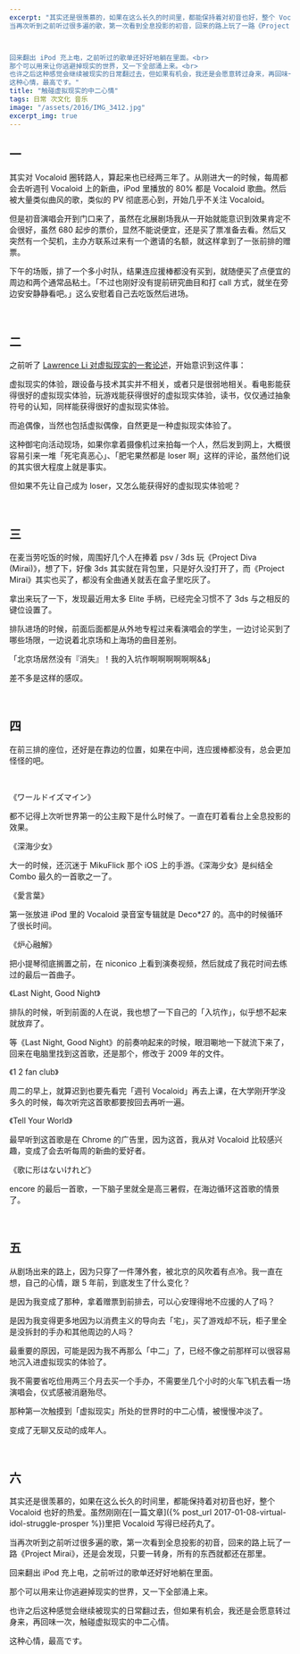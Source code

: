 ```yaml
---
excerpt: "其实还是很羡慕的，如果在这么长久的时间里，都能保持着对初音也好，整个 Vocaloid 也好的热爱。虽然刚刚在[一篇文章]({% post_url 2017-01-08-virtual-idol-struggle-prosper %})里把 Vocaloid 写得已经药丸了。<br>
当再次听到之前听过很多遍的歌，第一次看到全息投影的初音，回来的路上玩了一路《Project Mirai》，还是会发现，只要一转身，所有的东西就都还在那里。



回来翻出 iPod 充上电，之前听过的歌单还好好地躺在里面。<br>
那个可以用来让你逃避掉现实的世界，又一下全部涌上来。<br>
也许之后这种感觉会继续被现实的日常翻过去，但如果有机会，我还是会愿意转过身来，再回味一次，触碰虚拟现实的中二心情。<br>
这种心情，最高です。"
title: "触碰虚拟现实的中二心情"
tags: 日常 次文化 音乐
image: "/assets/2016/IMG_3412.jpg"
excerpt_img: true
---
```


## 一

其实对 Vocaloid 圈转路人，算起来也已经两三年了。从刚进大一的时候，每周都会去听週刊 Vocaloid 上的新曲，iPod 里播放的 80% 都是 Vocaloid 歌曲。然后被大量类似曲风的歌，类似的 PV 彻底恶心到，开始几乎不关注 Vocaloid。

但是初音演唱会开到门口来了，虽然在北展剧场我从一开始就能意识到效果肯定不会很好，虽然 680 起步的票价，显然不能说便宜，还是买了票准备去看。然后又突然有一个契机，主办方联系过来有一个邀请的名额，就这样拿到了一张前排的赠票。

下午的场贩，排了一个多小时队，结果连应援棒都没有买到，就随便买了点便宜的周边和两个通常品粘土。「不过也刚好没有提前研究曲目和打 call 方式，就坐在旁边安安静静看吧。」这么安慰着自己去吃饭然后进场。

<br>

## 二

之前听了 [Lawrence Li 对虚拟现实的一套论述](http://telegra.ph/Lawrence-Li-所作的与虚拟现实相关的论述-12-10)，开始意识到这件事：

虚拟现实的体验，跟设备与技术其实并不相关，或者只是很弱地相关。看电影能获得很好的虚拟现实体验，玩游戏能获得很好的虚拟现实体验，读书，仅仅通过抽象符号的认知，同样能获得很好的虚拟现实体验。

而追偶像，当然也包括虚拟偶像，自然更是一种虚拟现实体验了。

这种御宅向活动现场，如果你拿着摄像机过来拍每一个人，然后发到网上，大概很容易引来一堆「死宅真恶心」、「肥宅果然都是 loser 啊」这样的评论，虽然他们说的其实很大程度上就是事实。

但如果不先让自己成为 loser，又怎么能获得好的虚拟现实体验呢？

<br>

## 三

在麦当劳吃饭的时候，周围好几个人在捧着 psv / 3ds 玩《Project Diva (Mirai)》，想了下，好像 3ds 其实就在背包里，只是好久没打开了，而《Project Mirai》其实也买了，都没有全曲通关就丢在盒子里吃灰了。

拿出来玩了一下，发现最近用太多 Elite 手柄，已经完全习惯不了 3ds 与之相反的键位设置了。

排队进场的时候，前面后面都是从外地专程过来看演唱会的学生，一边讨论买到了哪些场限，一边说着北京场和上海场的曲目差别。

「北京场居然没有『消失』！我的入坑作啊啊啊啊啊啊&&」

差不多是这样的感叹。

<br>

## 四

在前三排的座位，还好是在靠边的位置，如果在中间，连应援棒都没有，总会更加怪怪的吧。

<br>

《ワールドイズマイン》

都不记得上次听世界第一的公主殿下是什么时候了。一直在盯着看台上全息投影的效果。

《深海少女》

大一的时候，还沉迷于 MikuFlick 那个 iOS 上的手游。《深海少女》是纠结全 Combo 最久的一首歌之一了。

《愛言葉》

第一张放进 iPod 里的 Vocaloid 录音室专辑就是 Deco*27 的。高中的时候循环了很长时间。

《炉心融解》

把小提琴彻底搁置之前，在 niconico 上看到演奏视频，然后就成了我花时间去练过的最后一首曲子。

《Last Night, Good Night》

排队的时候，听到前面的人在说，我也想了一下自己的「入坑作」，似乎想不起来就放弃了。

等《Last Night, Good Night》的前奏响起来的时候，眼泪唰地一下就流下来了，回来在电脑里找到这首歌，还是那个，修改于 2009 年的文件。

《1 2 fan club》

周二的早上，就算迟到也要先看完「週刊 Vocaloid」再去上课，在大学刚开学没多久的时候，每次听完这首歌都要按回去再听一遍。

《Tell Your World》

最早听到这首歌是在 Chrome 的广告里，因为这首，我从对 Vocaloid 比较感兴趣，变成了会去听每周的新曲的爱好者。

《歌に形はないけれど》

encore 的最后一首歌，一下脑子里就全是高三暑假，在海边循环这首歌的情景了。

<br>

## 五

从剧场出来的路上，因为只穿了一件薄外套，被北京的风吹着有点冷。我一直在想，自己的心情，跟 5 年前，到底发生了什么变化？

是因为我变成了那种，拿着赠票到前排去，可以心安理得地不应援的人了吗？

是因为我变得更多地因为以消费主义的导向去「宅」，买了游戏却不玩，柜子里全是没拆封的手办和其他周边的人吗？

最重要的原因，可能是因为我不再那么「中二」了，已经不像之前那样可以很容易地沉入进虚拟现实的体验了。

我不需要省吃俭用两三个月去买一个手办，不需要坐几个小时的火车飞机去看一场演唱会，仪式感被消磨殆尽。

那种第一次触摸到「虚拟现实」所处的世界时的中二心情，被慢慢冲淡了。

变成了无聊又反动的成年人。

<br>

## 六

其实还是很羡慕的，如果在这么长久的时间里，都能保持着对初音也好，整个 Vocaloid 也好的热爱。虽然刚刚在[一篇文章]({% post_url 2017-01-08-virtual-idol-struggle-prosper %})里把 Vocaloid 写得已经药丸了。

当再次听到之前听过很多遍的歌，第一次看到全息投影的初音，回来的路上玩了一路《Project Mirai》，还是会发现，只要一转身，所有的东西就都还在那里。

回来翻出 iPod 充上电，之前听过的歌单还好好地躺在里面。

那个可以用来让你逃避掉现实的世界，又一下全部涌上来。

也许之后这种感觉会继续被现实的日常翻过去，但如果有机会，我还是会愿意转过身来，再回味一次，触碰虚拟现实的中二心情。

这种心情，最高です。
